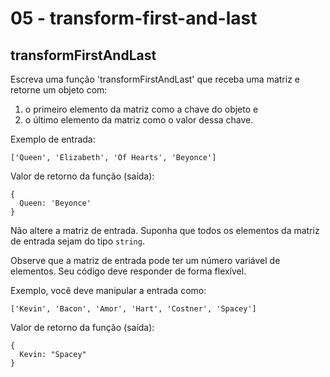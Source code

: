 # 05 - transform-first-and-last

## transformFirstAndLast

Escreva uma função 'transformFirstAndLast' que receba uma matriz e retorne um objeto com:

1. o primeiro elemento da matriz como a chave do objeto e
2. o último elemento da matriz como o valor dessa chave.

Exemplo de entrada:

```text
['Queen', 'Elizabeth', 'Of Hearts', 'Beyonce']
```

Valor de retorno da função \(saída\):

```text
{
  Queen: 'Beyonce'
}
```

Não altere a matriz de entrada. Suponha que todos os elementos da matriz de entrada sejam do tipo `string`.

Observe que a matriz de entrada pode ter um número variável de elementos. Seu código deve responder de forma flexível.

Exemplo, você deve manipular a entrada como:

```text
['Kevin', 'Bacon', 'Amor', 'Hart', 'Costner', 'Spacey']
```

Valor de retorno da função \(saída\):

```text
{
  Kevin: "Spacey"
}
```

